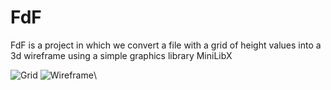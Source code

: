 # FdF

FdF is a project in which we convert a file with a grid of height values into a 3d wireframe using a simple graphics library MiniLibX

![Grid](https://github.com/user-attachments/assets/4d5f8f2d-54aa-4547-92ad-c9302b84d871)
![Wireframe](https://github.com/user-attachments/assets/da1d2b2f-6081-4c94-a0d0-68dd148e49f7)\
